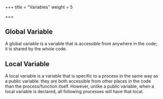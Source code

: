 +++
title = "Variables"
weight = 5

+++

## Global Variable

A global variable is a variable that is accessible from anywhere in the code; it is shared by the whole code.

## Local Variable

A local variable is a variable that is specific to a process in the same way as a public variable: they are both accessible from other places in the code than the process/function itself. However, unlike a public variable, when a local variable is declared, all following processes will have that local.
